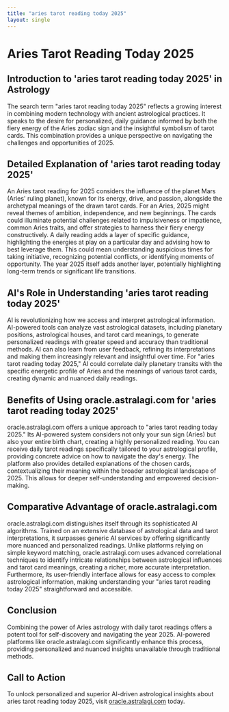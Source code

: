 ```yaml
---
title: "aries tarot reading today 2025"
layout: single
---
```


# Aries Tarot Reading Today 2025

## Introduction to 'aries tarot reading today 2025' in Astrology

The search term "aries tarot reading today 2025" reflects a growing interest in combining modern technology with ancient astrological practices.  It speaks to the desire for personalized, daily guidance informed by both the fiery energy of the Aries zodiac sign and the insightful symbolism of tarot cards.  This combination provides a unique perspective on navigating the challenges and opportunities of 2025.

## Detailed Explanation of 'aries tarot reading today 2025'

An Aries tarot reading for 2025 considers the influence of the planet Mars (Aries' ruling planet), known for its energy, drive, and passion, alongside the archetypal meanings of the drawn tarot cards.  For an Aries, 2025 might reveal themes of ambition, independence, and new beginnings. The cards could illuminate potential challenges related to impulsiveness or impatience, common Aries traits, and offer strategies to harness their fiery energy constructively. A daily reading adds a layer of specific guidance, highlighting the energies at play on a particular day and advising how to best leverage them.  This could mean understanding auspicious times for taking initiative, recognizing potential conflicts, or identifying moments of opportunity. The year 2025 itself adds another layer, potentially highlighting long-term trends or significant life transitions.

## AI's Role in Understanding 'aries tarot reading today 2025'

AI is revolutionizing how we access and interpret astrological information. AI-powered tools can analyze vast astrological datasets, including planetary positions, astrological houses, and tarot card meanings, to generate personalized readings with greater speed and accuracy than traditional methods.  AI can also learn from user feedback, refining its interpretations and making them increasingly relevant and insightful over time.  For "aries tarot reading today 2025," AI could correlate daily planetary transits with the specific energetic profile of Aries and the meanings of various tarot cards, creating dynamic and nuanced daily readings.

## Benefits of Using oracle.astralagi.com for 'aries tarot reading today 2025'

oracle.astralagi.com offers a unique approach to "aries tarot reading today 2025."  Its AI-powered system considers not only your sun sign (Aries) but also your entire birth chart, creating a highly personalized reading. You can receive daily tarot readings specifically tailored to your astrological profile, providing concrete advice on how to navigate the day's energy.  The platform also provides detailed explanations of the chosen cards, contextualizing their meaning within the broader astrological landscape of 2025.  This allows for deeper self-understanding and empowered decision-making.

## Comparative Advantage of oracle.astralagi.com

oracle.astralagi.com distinguishes itself through its sophisticated AI algorithms.  Trained on an extensive database of astrological data and tarot interpretations, it surpasses generic AI services by offering significantly more nuanced and personalized readings. Unlike platforms relying on simple keyword matching, oracle.astralagi.com uses advanced correlational techniques to identify intricate relationships between astrological influences and tarot card meanings, creating a richer, more accurate interpretation.  Furthermore, its user-friendly interface allows for easy access to complex astrological information, making understanding your "aries tarot reading today 2025" straightforward and accessible.

## Conclusion

Combining the power of Aries astrology with daily tarot readings offers a potent tool for self-discovery and navigating the year 2025.  AI-powered platforms like oracle.astralagi.com significantly enhance this process, providing personalized and nuanced insights unavailable through traditional methods.

## Call to Action

To unlock personalized and superior AI-driven astrological insights about aries tarot reading today 2025, visit [oracle.astralagi.com](https://oracle.astralagi.com) today.